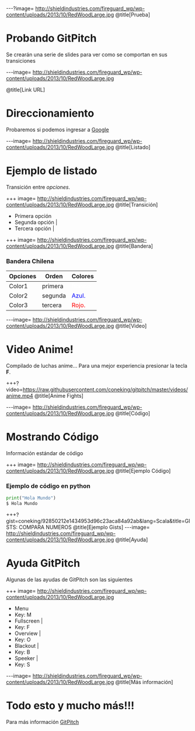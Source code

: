 ---?image= http://shieldindustries.com/fireguard_wp/wp-content/uploads/2013/10/RedWoodLarge.jpg
@title[Prueba]
# Probando GitPitch

Se crearán una serie de slides para ver como se comportan en sus transiciones

---image= http://shieldindustries.com/fireguard_wp/wp-content/uploads/2013/10/RedWoodLarge.jpg

@title[Link URL]
# Direccionamiento 

Probaremos si podemos ingresar a [Google](http://www.google.cl)

---image= http://shieldindustries.com/fireguard_wp/wp-content/uploads/2013/10/RedWoodLarge.jpg
@title[Listado]
# Ejemplo de listado

Transición entre *opciones*.

+++ image= http://shieldindustries.com/fireguard_wp/wp-content/uploads/2013/10/RedWoodLarge.jpg
@title[Transición]
- Primera opción
- Segunda opción |
- Tercera opción |

+++ image= http://shieldindustries.com/fireguard_wp/wp-content/uploads/2013/10/RedWoodLarge.jpg
@title[Bandera]
### Bandera Chilena


Opciones | Orden | Colores 
 --- | --- | --- 
Color1 | primera | <span style="font-size:1em; color:white">Blanco.</span>
Color2 | segunda | <span style="font-size:1em; color:blue">Azul.</span>
Color3 | tercera | <span style="font-size:1em; color:red">Rojo.</span>

---image= http://shieldindustries.com/fireguard_wp/wp-content/uploads/2013/10/RedWoodLarge.jpg
@title[Video]
# Video Anime!

Compilado de luchas anime... Para una mejor experiencia presionar la tecla **F**.

+++?video=https://raw.githubusercontent.com/coneking/gitpitch/master/videos/anime.mp4
@title[Anime Fights]

---image= http://shieldindustries.com/fireguard_wp/wp-content/uploads/2013/10/RedWoodLarge.jpg
@title[Código]
# Mostrando Código

Información estándar de código

+++ image= http://shieldindustries.com/fireguard_wp/wp-content/uploads/2013/10/RedWoodLarge.jpg
@title[Ejemplo Código]
### Ejemplo de código en python

```python
print("Hola Mundo")
$ Hola Mundo
```


+++?gist=coneking/92850212e1434953d96c23aca84a92ab&lang=Scala&title=GISTS: COMPARA NUMEROS
@title[Ejemplo Gists]
---image= http://shieldindustries.com/fireguard_wp/wp-content/uploads/2013/10/RedWoodLarge.jpg
@title[Ayuda]
# Ayuda GitPitch

Algunas de las ayudas de GitPitch son las siguientes

+++ image= http://shieldindustries.com/fireguard_wp/wp-content/uploads/2013/10/RedWoodLarge.jpg

- Menu
 - Key: M 
- Fullscreen |
 - Key: F 
- Overview |
 - Key: O 
- Blackout |
 - Key: B 
- Speeker |
 - Key: S 

---image= http://shieldindustries.com/fireguard_wp/wp-content/uploads/2013/10/RedWoodLarge.jpg
@title[Más información]
# Todo esto y mucho más!!!

Para más información [GitPitch](https://github.com/gitpitch/gitpitch)